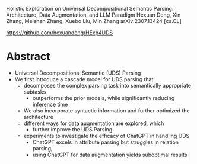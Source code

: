 Holistic Exploration on Universal Decompositional Semantic Parsing:
  Architecture, Data Augmentation, and LLM Paradigm
Hexuan Deng, Xin Zhang, Meishan Zhang, Xuebo Liu, Min Zhang
arXiv:2307.13424 [cs.CL]

https://github.com/hexuandeng/HExp4UDS

# Abstract

* Universal Decompositional Semantic (UDS) Parsing
* We first introduce a cascade model for UDS parsing that
  * decomposes the complex parsing task into semantically appropriate subtasks
    * outperforms the prior models, while significantly reducing inference time
  * We also incorporate syntactic information and further optimized the
    architecture
  * different ways for data augmentation are explored, which
    * further improve the UDS Parsing
  * experiments to investigate the efficacy of ChatGPT in handling UDS
    * ChatGPT excels in attribute parsing but struggles in relation parsing,
    * using ChatGPT for data augmentation yields suboptimal results
